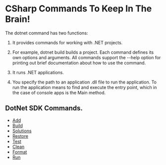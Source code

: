 # CSharp Commands To Keep In The Brain!

The dotnet command has two functions:

1. It provides commands for working with .NET projects.

2. For example, dotnet build builds a project. Each command defines its own options and arguments. All commands support the --help option for printing out brief documentation about how to use the command.

3. It runs .NET applications.

4. You specify the path to an application .dll file to run the application. To run the application means to find and execute the entry point, which in the case of console apps is the Main method.

## DotNet SDK Commands.

- [Add](./commands/add.md)
- [Build](./commands/build.md)
- [Solutions](./commands/solutions.md)
- [Restore](./commands/restore.md)
- [Test](./commands/test.md)
- [Clean](./commands/clean.md)
- [Format](./commands/format.md)
- [Run](./commands/run.md)